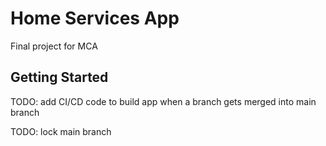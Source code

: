 # Home Services App

Final project for MCA 

## Getting Started

TODO: add CI/CD code to build app when a branch gets merged into main branch

TODO: lock main branch